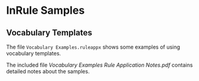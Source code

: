 # InRule Samples

## Vocabulary Templates

The file `Vocabulary Examples.ruleappx` shows some examples of using vocabulary templates.

The included file *Vocabulary Examples Rule Application Notes.pdf* contains detailed notes about the samples.
